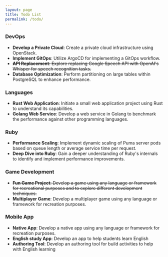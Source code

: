 ```yaml
---
layout: page
title: Todo List
permalink: /todo/
---
```


### DevOps
- **Develop a Private Cloud**: Create a private cloud infrastructure using OpenStack.
- **Implement GitOps**: Utilize ArgoCD for implementing a GitOps workflow.
- ~~**API Replacement**: Explore replacing Google Speech API with OpenAI's Whisper for speech recognition tasks.~~
- **Database Optimization**: Perform partitioning on large tables within PostgreSQL to enhance performance.

### Languages
- **Rust Web Application**: Initiate a small web application project using Rust to understand its capabilities.
- **Golang Web Service**: Develop a web service in Golang to benchmark the performance against other programming languages.

### Ruby
- **Performance Scaling**: Implement dynamic scaling of Puma server pods based on queue length or average service time per request.
- **Deep Dive into Ruby**: Gain a deeper understanding of Ruby's internals to identify and implement performance improvements.

### Game Development
- ~~**Fun Game Project**: Develop a game using any language or framework for recreational purposes and to explore different development techniques.~~
- **Multiplayer Game**: Develop a multiplayer game using any language or framework for recreation purposes.

### Mobile App
- **Native App**: Develop a native app using any language or framework for recreation purposes.
- **English study App**: Develop an app to help students learn English
- **Authoring Tool**: Develop an authoring tool for build activities to
  help with English learning
